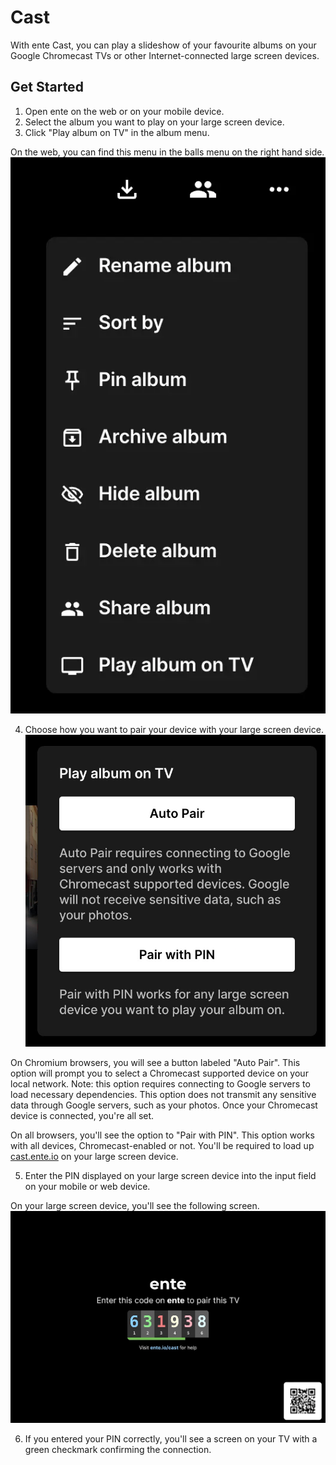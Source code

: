 # Cast

With ente Cast, you can play a slideshow of your favourite albums on your Google Chromecast TVs or other Internet-connected large screen devices.

## Get Started

1. Open ente on the web or on your mobile device.
2. Select the album you want to play on your large screen device.
3. Click "Play album on TV" in the album menu.

On the web, you can find this menu in the balls menu on the right hand side. ![Balls menu](../../public/cast/web-play-album-on-tv.webp)

4. Choose how you want to pair your device with your large screen device. ![Pairing options](../../public/cast/web-pairing-options.webp)

On Chromium browsers, you will see a button labeled "Auto Pair". This option will prompt you to select a Chromecast supported device on your local network. Note: this option requires connecting to Google servers to load necessary dependencies. This option does not transmit any sensitive data through Google servers, such as your photos. Once your Chromecast device is connected, you're all set.

On all browsers, you'll see the option to "Pair with PIN". This option works with all devices, Chromecast-enabled or not. You'll be required to load up [cast.ente.io](https://cast.ente.io) on your large screen device.

5. Enter the PIN displayed on your large screen device into the input field on your mobile or web device.

On your large screen device, you'll see the following screen. ![Pairing screen](../../public/cast/tv-pairing-screen.webp)

6. If you entered your PIN correctly, you'll see a screen on your TV with a green checkmark confirming the connection.
